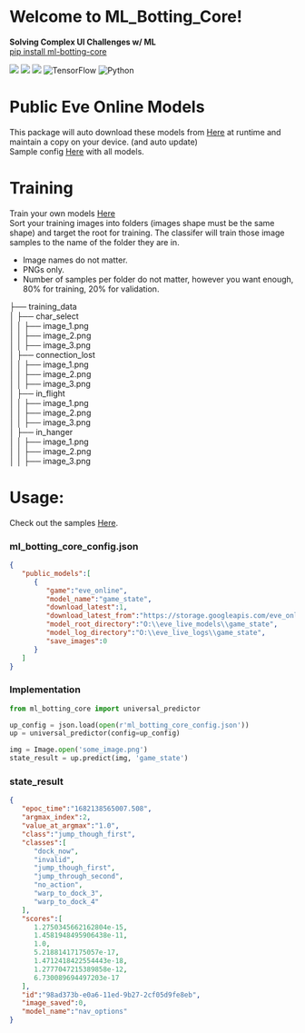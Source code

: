# Welcome to ML_Botting_Core! 
**Solving Complex UI Challenges w/ ML**  
[pip install ml-botting-core](https://pypi.org/project/ml-botting-core/)  
  
![](https://img.shields.io/pypi/v/ml_botting_core?style=for-the-badge) ![](https://img.shields.io/github/actions/workflow/status/darkmatter2222/ml_botting_core/python-publish.yml?style=for-the-badge) ![](https://img.shields.io/pypi/dm/ml_botting_core?style=for-the-badge) ![TensorFlow](https://img.shields.io/badge/TensorFlow-%23FF6F00.svg?style=for-the-badge&logo=TensorFlow&logoColor=white)  ![Python](https://img.shields.io/badge/python-3670A0?style=for-the-badge&logo=python&logoColor=ffdd54)  
  
# Public Eve Online Models  
This package will auto download these models from [Here](https://storage.googleapis.com/eve_online_models/) at runtime and maintain a copy on your device. (and auto update)  
Sample config [Here](https://github.com/darkmatter2222/ml_botting_core/blob/main/samples/sample_config.json) with all models.

# Training
Train your own models [Here](https://github.com/darkmatter2222/ml_botting_core/blob/main/training/Universal_Classifer_Trainer.ipynb)   
Sort your training images into folders (images shape must be the same shape) and target the root for training. The classifer will train those image samples to the name of the folder they are in. 
 - Image names do not matter. 
 - PNGs only. 
 - Number of samples per folder do not matter, however you want enough, 80% for training, 20% for validation.  

├── training_data  
│   ├── char_select  
│   │   ├── image_1.png  
│   │   ├── image_2.png  
│   │   ├── image_3.png  
│   ├── connection_lost  
│   │   ├── image_1.png  
│   │   ├── image_2.png  
│   │   ├── image_3.png  
│   ├── in_flight  
│   │   ├── image_1.png  
│   │   ├── image_2.png  
│   │   ├── image_3.png  
│   ├── in_hanger  
│   │   ├── image_1.png  
│   │   ├── image_2.png  
│   │   ├── image_3.png  
  
# Usage:
Check out the samples [Here](https://github.com/darkmatter2222/ml_botting_core/tree/main/samples).  

### ml_botting_core_config.json
```json
{
   "public_models":[
      {
         "game":"eve_online",
         "model_name":"game_state",
         "download_latest":1,
         "download_latest_from":"https://storage.googleapis.com/eve_online_models/",
         "model_root_directory":"O:\\eve_live_models\\game_state",
         "model_log_directory":"O:\\eve_live_logs\\game_state",
         "save_images":0
      }
   ]
}
```


### Implementation 
```python
from ml_botting_core import universal_predictor

up_config = json.load(open(r'ml_botting_core_config.json'))
up = universal_predictor(config=up_config)

img = Image.open('some_image.png')
state_result = up.predict(img, 'game_state')
```

### state_result
```json
{
   "epoc_time":"1682138565007.508",
   "argmax_index":2,
   "value_at_argmax":"1.0",
   "class":"jump_though_first",
   "classes":[
      "dock_now",
      "invalid",
      "jump_though_first",
      "jump_through_second",
      "no_action",
      "warp_to_dock_3",
      "warp_to_dock_4"
   ],
   "scores":[
      1.2750345662162804e-15,
      1.4581948495906438e-11,
      1.0,
      5.21881417175057e-17,
      1.4712418422554443e-18,
      1.2777047215389858e-12,
      6.730089694497203e-17
   ],
   "id":"98ad373b-e0a6-11ed-9b27-2cf05d9fe8eb",
   "image_saved":0,
   "model_name":"nav_options"
}
```








